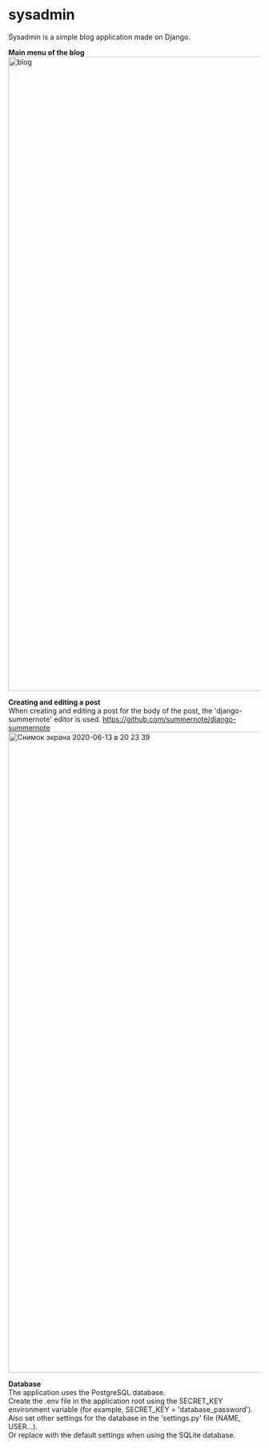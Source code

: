 # sysadmin
Sysadmin is а simple blog application made on Django.<br>

**Main menu of the blog**
<img width="1267" alt="blog" src="https://user-images.githubusercontent.com/44861438/84574938-90012700-adb2-11ea-9e05-e540e0e0ff69.png">

**Creating and editing a post**<br>
When creating and editing a post for the body of the post, the 'django-summernote' editor is used.
https://github.com/summernote/django-summernote
<img width="1280" alt="Снимок экрана 2020-06-13 в 20 23 39" src="https://user-images.githubusercontent.com/44861438/84575145-defb8c00-adb3-11ea-962c-3b0280a6f8e2.png">

**Database**<br>
The application uses the PostgreSQL database.<br>
Create the .env file in the application root using the SECRET_KEY environment variable (for example, SECRET_KEY = 'database_password').<br>
Also set other settings for the database in the 'settings.py' file (NAME, USER...).<br>
Or replace with the default settings when using the SQLite database.
